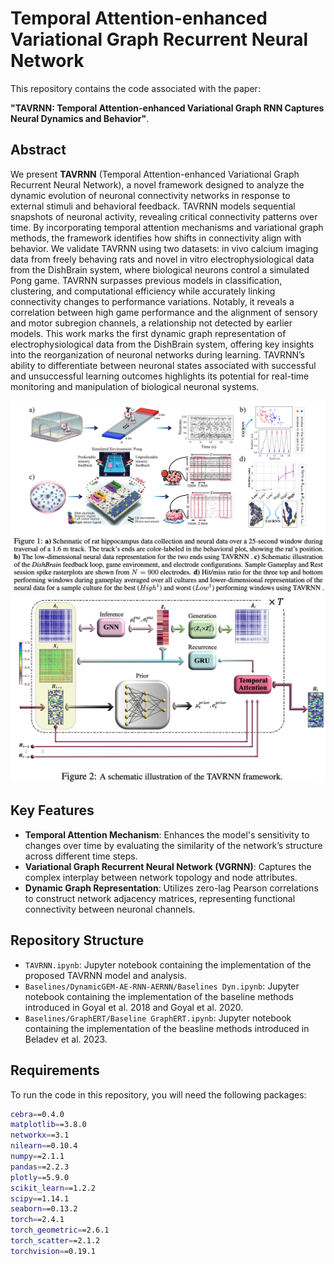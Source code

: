 # Temporal Attention-enhanced Variational Graph Recurrent Neural Network

This repository contains the code associated with the paper:

**"TAVRNN: Temporal Attention-enhanced Variational Graph RNN Captures Neural Dynamics and Behavior"**.

## Abstract

We present **TAVRNN** (Temporal Attention-enhanced Variational Graph Recurrent Neural Network), a novel framework designed to analyze the dynamic evolution of neuronal connectivity networks in response to external stimuli and behavioral feedback. TAVRNN models sequential snapshots of neuronal activity, revealing critical connectivity patterns over time. By incorporating temporal attention mechanisms and variational graph methods, the framework identifies how shifts in connectivity align with behavior. We validate TAVRNN using two datasets: in vivo calcium imaging data from freely behaving rats and novel in vitro electrophysiological data from the DishBrain system, where biological neurons control a simulated Pong game. TAVRNN surpasses previous models in classification, clustering, and computational efficiency while accurately linking connectivity changes to performance variations. Notably, it reveals a correlation between high game performance and the alignment of sensory and motor subregion channels, a relationship not detected by earlier models. This work marks the first dynamic graph representation of electrophysiological data from the DishBrain system, offering key insights into the reorganization of neuronal networks during learning. TAVRNN’s ability to differentiate between neuronal states associated with successful and unsuccessful learning outcomes highlights its potential for real-time monitoring and manipulation of biological neuronal systems.

<div style="text-align: center;">
    <img src="images/Schematic.png" alt="DishBrain Feedback Loop" width="700"/>
</div>

<div style="text-align: center;">
    <img src="images/TAVRNN_pipeline.png" alt="Pipeline" width="700"/>
</div>



## Key Features

- **Temporal Attention Mechanism**: Enhances the model's sensitivity to changes over time by evaluating the similarity of the network’s structure across different time steps.
- **Variational Graph Recurrent Neural Network (VGRNN)**: Captures the complex interplay between network topology and node attributes.
- **Dynamic Graph Representation**: Utilizes zero-lag Pearson correlations to construct network adjacency matrices, representing functional connectivity between neuronal channels.

## Repository Structure

- `TAVRNN.ipynb`: Jupyter notebook containing the implementation of the proposed TAVRNN model and analysis.
- `Baselines/DynamicGEM-AE-RNN-AERNN/Baselines Dyn.ipynb`: Jupyter notebook containing the implementation of the baseline methods introduced in Goyal et al. 2018 and Goyal et al. 2020.
- `Baselines/GraphERT/Baseline GraphERT.ipynb`: Jupyter notebook containing the implementation of the beasline methods introduced in Beladev et al. 2023.

## Requirements

To run the code in this repository, you will need the following packages:


```bash
cebra==0.4.0
matplotlib==3.8.0
networkx==3.1
nilearn==0.10.4
numpy==2.1.1
pandas==2.2.3
plotly==5.9.0
scikit_learn==1.2.2
scipy==1.14.1
seaborn==0.13.2
torch==2.4.1
torch_geometric==2.6.1
torch_scatter==2.1.2
torchvision==0.19.1



